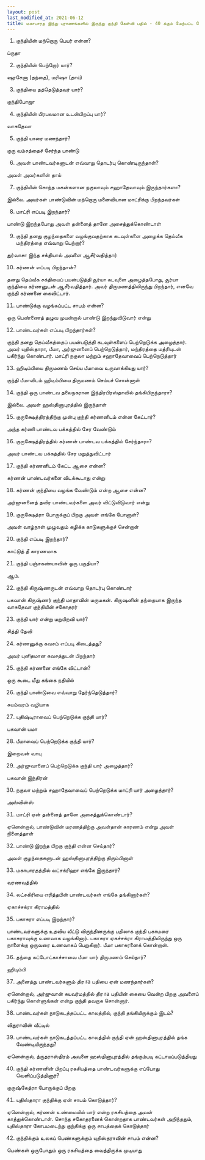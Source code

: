```yaml
---
layout: post
last_modified_at: 2021-06-12
title: மகாபாரத இந்து புராணங்களில் இருந்து குந்தி கேள்வி பதில் - 40 க்கும் மேற்பட்ட கேள்விகள்
---
```


1) குந்தியின் மற்றொரு பெயர் என்ன?

ப்ருதா

2) குந்தியின் பெற்றோர் யார்?

ஷுரசேனா (தந்தை), மரிஷா (தாய்)

3) குந்தியை தத்தெடுத்தவர் யார்?

குந்திபோஜா

4) குந்தியின் பிரபலமான உடன்பிறப்பு யார்?
 
வாசுதேவா

5) குந்தி யாரை மணந்தார்?

குரு வம்சத்தைச் சேர்ந்த பாண்டு

6) அவள் பாண்டவர்களுடன் எவ்வாறு தொடர்பு கொண்டிருந்தாள்?

அவள் அவர்களின் தாய்

7) குந்தியின் சொந்த மகன்களான நகுலாவும் சஹாதேவாவும் இருந்தார்களா?

இல்லை. அவர்கள் பாண்டுவின் மற்றொரு மனைவியான மாட்ரிக்கு பிறந்தவர்கள்

8) மாட்ரி எப்படி இறந்தார்?

பாண்டு இறந்தபோது அவள் தன்னைத் தானே அசைத்துக்கொண்டாள்

9) குந்தி தனது குழந்தைகளை வழங்குவதற்காக கடவுள்களை அழைக்க தெய்வீக மந்திரத்தை எவ்வாறு பெற்றார்?

 துர்வாசா இந்த சக்தியால் அவளை ஆசீர்வதித்தார்

10) கர்ணன் எப்படி பிறந்தான்?

தனது தெய்வீக சக்தியைப் பயன்படுத்தி சூர்யா கடவுளை அழைத்தபோது, ​​சூர்யா குந்தியை கர்ணனுடன் ஆசீர்வதித்தார். அவர் திருமணத்திலிருந்து பிறந்தார், எனவே குந்தி கர்ணனை கைவிட்டார்.

11) பாண்டுக்கு வழங்கப்பட்ட சாபம் என்ன?

ஒரு பெண்ணைத் தழுவ முயன்றால் பாண்டு இறந்துவிடுவார் என்று

12) பாண்டவர்கள் எப்படி பிறந்தார்கள்?

குந்தி தனது தெய்வீகத்தைப் பயன்படுத்தி கடவுள்களைப் பெற்றெடுக்க அழைத்தார். அவர் யுதிஸ்தாரா, பீமா, அர்ஜுனனைப் பெற்றெடுத்தார், மந்திரத்தை மத்ரியுடன் பகிர்ந்து கொண்டார். மாட்ரி நகுலா மற்றும் சஹாதேவாவைப் பெற்றெடுத்தார்

13) ஹிடிம்பியை திருமணம் செய்ய பீமாவை உருவாக்கியது யார்?

குந்தி பீமாவிடம் ஹிடிம்பியை திருமணம் செய்யச் சொன்னாள்

14) குந்தி ஒரு பாண்டவ தலைநகரான இந்திரபிரஸ்தாவில் தங்கியிருந்தாரா?

இல்லை. அவள் ஹஸ்தினாபுரத்தில் இருந்தாள்

15) குருக்ஷேத்திரத்திற்கு முன்பு குந்தி கர்ணனிடம் என்ன கேட்டார்?

அந்த கர்ணி பாண்டவ பக்கத்தில் சேர வேண்டும்

16) குருக்ஷேத்திரத்தில் கர்ணன் பாண்டவ பக்கத்தில் சேர்ந்தாரா?

அவர் பாண்டவ பக்கத்தில் சேர மறுத்துவிட்டார்

17) குந்தி கர்ணனிடம் கேட்ட ஆசை என்ன?

கர்ணன் பாண்டவர்களை விடக்கூடாது என்று

18) கர்ணன் குந்தியை வழங்க வேண்டும் என்ற ஆசை என்ன?

அர்ஜுனனைத் தவிர பாண்டவர்களை அவர் விட்டுவிடுவார் என்று

19) குருக்ஷேத்ரா போருக்குப் பிறகு அவள் எங்கே போனாள்?

அவள் வாழ்நாள் முழுவதும் கழிக்க காடுகளுக்குச் சென்றாள்

20) குந்தி எப்படி இறந்தார்?

காட்டுத் தீ காரணமாக

21) குந்தி பஞ்சகண்யாவின் ஒரு பகுதியா?

ஆம்.

22) குந்தி கிருஷ்ணருடன் எவ்வாறு தொடர்பு கொண்டார்

பகவான் கிருஷ்ணர் குந்தி மாதாவின் மருமகன். கிருஷனின் தந்தையாக இருந்த வாசுதேவா குந்தியின் சகோதரர்

23) குந்தி யார் என்று மறுபிறவி யார்?

சித்தி தேவி

24) கர்ணனுக்கு கவசம் எப்படி கிடைத்தது?

அவர் புனிதமான கவசத்துடன் பிறந்தார்

25) குந்தி கர்ணனை எங்கே விட்டான்?

ஒரு கூடை மீது கங்கை நதியில்

26) குந்தி பாண்டுவை எவ்வாறு தேர்ந்தெடுத்தார்?

சுயம்வரம் வழியாக

27) யுதிஷ்டிராவைப் பெற்றெடுக்க குந்தி யார்?

பகவான் யமா

28) பீமாவைப் பெற்றெடுக்க குந்தி யார்?

இறைவன் வாயு

29) அர்ஜுவானைப் பெற்றெடுக்க குந்தி யார் அழைத்தார்?

பகவான் இந்திரன்

30) நகுலா மற்றும் சஹாதேவாவைப் பெற்றெடுக்க மாட்ரி யார் அழைத்தார்?

அஸ்வின்ஸ்

31) மாட்ரி ஏன் தன்னைத் தானே அசைத்துக்கொண்டார்?

ஏனென்றால், பாண்டுவின் மரணத்திற்கு அவள்தான் காரணம் என்று அவள் நினைத்தாள்

32) பாண்டு இறந்த பிறகு குந்தி என்ன செய்தார்?

அவள் குழந்தைகளுடன் ஹஸ்தினாபுரத்திற்கு திரும்பினாள்

33) மகாபாரதத்தில் லட்சக்ரிஹா எங்கே இருந்தார்?

வரணவத்தில்

34) லட்சகிரியை எரித்தபின் பாண்டவர்கள் எங்கே தங்கினார்கள்?

ஏகாச்சக்ரா கிராமத்தில்

35) பகாசுரா எப்படி இறந்தார்?

பாண்டவர்களுக்கு உதவிய வீட்டு விருந்தினருக்கு பதிலாக குந்தி பகாமரை பகாசுராவுக்கு உணவாக வழங்கினார். பகாசுரா ஏகச்சக்ரா கிராமத்திலிருந்து ஒரு நாளைக்கு ஒருவரை உணவாகப் பெறுகிறார். பீமா பகாசுரனைக் கொன்றான்.

36) தந்தை கட்டோட்காச்சாவை பீமா யார் திருமணம் செய்தார்?

ஹிடிம்பி

37) அனைத்து பாண்டவர்களும் திர ra பதியை ஏன் மணந்தார்கள்?

ஏனென்றால், அர்ஜுவான் சுயவர்மத்தில் திர ra பதியின் கையை வென்ற பிறகு அவளைப் பகிர்ந்து கொள்ளுங்கள் என்று குந்தி தவறாக சொன்னார்.


38) பாண்டவர்கள் நாடுகடத்தப்பட்ட காலத்தில், குந்தி தங்கியிருக்கும் இடம்?

விதுராவின் வீட்டில்

39) பாண்டவர்கள் நாடுகடத்தப்பட்ட காலத்தில் குந்தி ஏன் ஹஸ்தினாபுரத்தில் தங்க வேண்டியிருந்தது?

ஏனென்றால், த்ருதராஸ்திரம் அவளை ஹஸ்தினாபுரத்தில் தங்கும்படி கட்டாயப்படுத்தியது

40) குந்தி கர்ணனின் பிறப்பு ரகசியத்தை பாண்டவர்களுக்கு எப்போது வெளிப்படுத்தினார்?

குருஷ்கேத்ரா போருக்குப் பிறகு

41) யுதிஸ்தாரா குந்திக்கு ஏன் சாபம் கொடுத்தார்?

ஏனென்றால், கர்ணன் உண்மையில் யார் என்ற ரகசியத்தை அவள் காத்துக்கொண்டாள். சொந்த சகோதரனைக் கொன்றதாக பாண்டவர்கள் அறிந்ததும், யுதிஸ்தாரா கோபமடைந்து குந்திக்கு ஒரு சாபத்தைக் கொடுத்தார்

42) குந்திக்கும் உலகப் பெண்களுக்கும் யுதிஸ்தராவின் சாபம் என்ன?

பெண்கள் ஒருபோதும் ஒரு ரகசியத்தை வைத்திருக்க முடியாது
